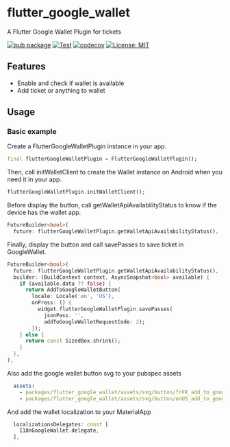 # flutter_google_wallet

A Flutter Google Wallet Plugin for tickets

[![pub package](https://img.shields.io/pub/v/flutter_google_wallet.svg)](https://pub.dev/packages/flutter_google_wallet)
[![Test](https://github.com/voyages-sncf-technologies/flutter_google_wallet/actions/workflows/test.yaml/badge.svg)](https://github.com/voyages-sncf-technologies/flutter_google_wallet/actions/workflows/test.yaml)
[![codecov](https://codecov.io/gh/voyages-sncf-technologies/flutter_google_wallet/branch/main/graph/badge.svg)](https://codecov.io/gh/voyages-sncf-technologies/flutter_google_wallet)
[![License: MIT](https://img.shields.io/badge/License-MIT-yellow.svg)](https://opensource.org/licenses/MIT)

## Features

* Enable and check if wallet is available
* Add ticket or anything to wallet

## Usage

### Basic example

Create a FlutterGoogleWalletPlugin instance in your app.

```dart
final flutterGoogleWalletPlugin = FlutterGoogleWalletPlugin();
```

Then, call initWalletClient to create the Wallet instance on Android when you need it in your app.

```dart
flutterGoogleWalletPlugin.initWalletClient();
```

Before display the button, call getWalletApiAvailabilityStatus to know if the device has the wallet app.

```dart
FutureBuilder<bool>(
  future: flutterGoogleWalletPlugin.getWalletApiAvailabilityStatus(),
```

Finally, display the button and call savePasses to save ticket in GoogleWallet.

```dart
FutureBuilder<bool>(
  future: flutterGoogleWalletPlugin.getWalletApiAvailabilityStatus(),
  builder: (BuildContext context, AsyncSnapshot<bool> available) {
    if (available.data ?? false) {
      return AddToGoogleWalletButton(
        locale: Locale('en', 'US'),
        onPress: () {
          widget.flutterGoogleWalletPlugin.savePasses(
            jsonPass: '',
            addToGoogleWalletRequestCode: 2);
        });
    } else {
      return const SizedBox.shrink();
    }
  },
),
```

Also add the google wallet button svg to your pubspec assets

```yaml
  assets:
    - packages/flutter_google_wallet/assets/svg/button/frFR_add_to_google_wallet_wallet-button.svg
    - packages/flutter_google_wallet/assets/svg/button/enUS_add_to_google_wallet_wallet-button.svg
```

And add the wallet localization to your MaterialApp

```dart
  localizationsDelegates: const [
    I18nGoogleWallet.delegate,
  ],
```
